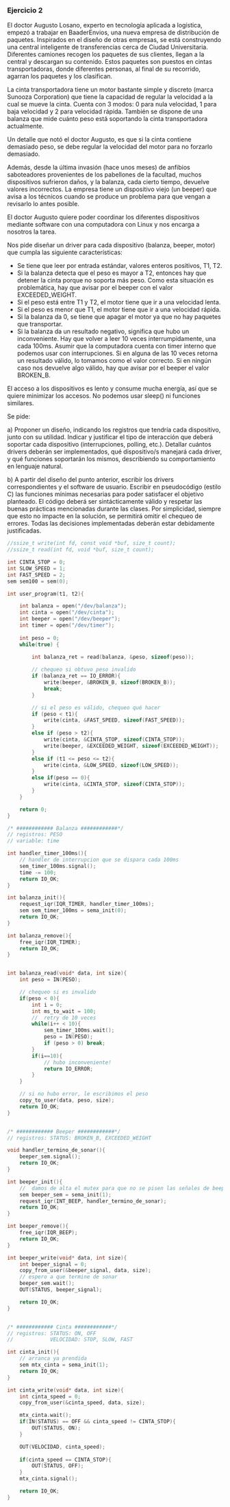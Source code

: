 ### Ejercicio 2

El doctor Augusto Losano, experto en tecnología aplicada a logística, empezó a trabajar en BaaderEnvios, una nueva empresa de distribución de paquetes. Inspirados en el diseño de otras empresas, se está construyendo una central inteligente de transferencias cerca de Ciudad Universitaria. Diferentes camiones recogen los paquetes de sus clientes, llegan a la central y descargan su contenido. Estos paquetes son puestos en cintas transportadoras, donde diferentes personas, al final de su recorrido, agarran los paquetes y los clasifican.  

La cinta transportadora tiene un motor bastante simple y discreto (marca Sunooza Corporation) que tiene la capacidad de regular la velocidad a la cual se mueve la cinta. Cuenta con 3 modos: 0 para nula velocidad, 1 para baja velocidad y 2 para velocidad rápida. También se dispone de una balanza que mide cuánto peso está soportando la cinta transportadora actualmente.  

Un detalle que notó el doctor Augusto, es que si la cinta contiene demasiado peso, se debe regular la velocidad del motor para no forzarlo demasiado.  

Además, desde la última invasión (hace unos meses) de anfibios saboteadores provenientes de los pabellones de la facultad, muchos dispositivos sufrieron daños, y la balanza, cada cierto tiempo, devuelve valores incorrectos. La empresa tiene un dispositivo viejo (un beeper) que avisa a los técnicos cuando se produce un problema para que vengan a revisarlo lo antes posible.  

El doctor Augusto quiere poder coordinar los diferentes dispositivos mediante software con una computadora con Linux y nos encarga a nosotros la tarea.  

Nos pide diseñar un driver para cada dispositivo (balanza, beeper, motor) que cumpla las siguiente características:

- Se tiene que leer por entrada estándar, valores enteros positivos, T1, T2.
- Si la balanza detecta que el peso es mayor a T2, entonces hay que detener la cinta porque no soporta más peso. Como esta situación es problemática, hay que avisar por el beeper con el valor EXCEEDED_WEIGHT.
- Si el peso está entre T1 y T2, el motor tiene que ir a una velocidad lenta.
- Si el peso es menor que T1, el motor tiene que ir a una velocidad rápida.
- Si la balanza da 0, se tiene que apagar el motor ya que no hay paquetes que transportar.
- Si la balanza da un resultado negativo, significa que hubo un inconveniente. Hay que volver a leer 10 veces interrumpidamente, una cada 100ms. Asumir que la computadora cuenta con timer interno que podemos usar con interrupciones. Si en alguna de las 10 veces retorna un resultado válido, lo tomamos como el valor correcto. Si en ningún caso nos devuelve algo válido, hay que avisar por el beeper el valor BROKEN_B.  

El acceso a los dispositivos es lento y consume mucha energía, así que se quiere minimizar los accesos. No podemos usar sleep() ni funciones similares.

Se pide:

a) Proponer un diseño, indicando los registros que tendría cada dispositivo, junto con su utilidad. Indicar y justificar el tipo de interacción que deberá soportar cada dispositivo (interrupciones, polling, etc.). Detallar cuántos drivers deberán ser implementados, qué dispositivo/s manejará cada driver, y qué funciones soportarán los mismos, describiendo su comportamiento en lenguaje natural.  

b) A partir del diseño del punto anterior, escribir los drivers correspondientes y el software de usuario. Escribir en pseudocódigo (estilo C) las funciones mínimas necesarias para poder satisfacer el objetivo planteado. El código deberá ser sintácticamente válido y respetar las buenas prácticas mencionadas durante las clases. Por simplicidad, siempre que esto no impacte en la solución, se permitirá omitir el chequeo de errores. Todas las decisiones implementadas deberán estar debidamente justificadas.

```c++
//ssize_t write(int fd, const void *buf, size_t count);
//ssize_t read(int fd, void *buf, size_t count);

int CINTA_STOP = 0;
int SLOW_SPEED = 1;
int FAST_SPEED = 2;
sem sem100 = sem(0);

int user_program(t1, t2){

    int balanza = open("/dev/balanza");
    int cinta = open("/dev/cinta");
    int beeper = open("/dev/beeper");
    int timer = open("/dev/timer");
    
    int peso = 0;
    while(true) {
        
        int balanza_ret = read(balanza, &peso, sizeof(peso));

		// chequeo si obtuvo peso invalido
        if (balanza_ret == IO_ERROR){
	        write(beeper, &BROKEN_B, sizeof(BROKEN_B));
	        break;
        }

		// si el peso es válido, chequeo qué hacer
        if (peso < t1){
            write(cinta, &FAST_SPEED, sizeof(FAST_SPEED));
        }
        else if (peso > t2){
            write(cinta, &CINTA_STOP, sizeof(CINTA_STOP));
            write(beeper, &EXCEEDED_WEIGHT, sizeof(EXCEEDED_WEIGHT));
        }
        else if (t1 <= peso <= t2){
            write(cinta, &LOW_SPEED, sizeof(LOW_SPEED));
        }
        else if(peso == 0){
            write(cinta, &CINTA_STOP, sizeof(CINTA_STOP));
        }
    }

	return 0;
}
```

```c++
/* ############ Balanza ############*/
// registros: PESO
// variable: time

int handler_timer_100ms(){
	// handler de interrupcion que se dispara cada 100ms
	sem_timer_100ms.signal();
	time -= 100;
	return IO_OK;
}

int balanza_init(){
	request_iqr(IQR_TIMER, handler_timer_100ms);
	sem sem_timer_100ms = sema_init(0);
    return IO_OK;
}

int balanza_remove(){
	free_iqr(IQR_TIMER);
	return IO_OK;
}


int balanza_read(void* data, int size){
    int peso = IN(PESO);

	// chequeo si es invalido
	if(peso < 0){
		int i = 0;
		int ms_to_wait = 100;
		//  retry de 10 veces
		while(i++ < 10){
			sem_timer_100ms.wait();
			peso = IN(PESO);
			if (peso > 0) break;
		}
		if(i==10){
			// hubo inconveniente!
			return IO_ERROR;
		}
    }

	// si no hubo error, le escribimos el peso
    copy_to_user(data, peso, size);
    return IO_OK;
}


/* ############ Beeper ############*/
// registros: STATUS: BROKEN_B, EXCEEDED_WEIGHT

void handler_termino_de_sonar(){
    beeper_sem.signal();
    return IO_OK;
}

int beeper_init(){
    //  damos de alta el mutex para que no se pisen las señales de beep
    sem beeper_sem = sema_init(1);
	request_iqr(INT_BEEP, handler_termino_de_sonar);
	return IO_OK;
}

int beeper_remove(){
	free_iqr(IQR_BEEP);
	return IO_OK;
}

int beeper_write(void* data, int size){
    int beeper_signal = 0;
    copy_from_user(&beeper_signal, data, size);
	// espero a que termine de sonar
    beeper_sem.wait();
    OUT(STATUS, beeper_signal);

	return IO_OK;
}


/* ############ Cinta ############*/
// registros: STATUS: ON, OFF
//            VELOCIDAD: STOP, SLOW, FAST

int cinta_init(){
	// arranca ya prendida
	sem mtx_cinta = sema_init(1);
	return IO_OK;
}

int cinta_write(void* data, int size){
    int cinta_speed = 0;
    copy_from_user(&cinta_speed, data, size);

	mtx_cinta.wait();
	if(IN(STATUS) == OFF && cinta_speed != CINTA_STOP){
		OUT(STATUS, ON);
	}

	OUT(VELOCIDAD, cinta_speed);
	
	if(cinta_speed == CINTA_STOP){
		OUT(STATUS, OFF);
	}
	mtx_cinta.signal();

	return IO_OK;
}

```